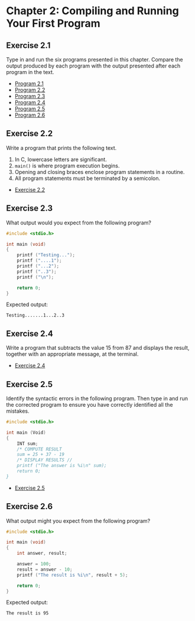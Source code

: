 # Chapter 2: Compiling and Running Your First Program

## Exercise 2.1

Type in and run the six programs presented in this chapter. Compare the output produced by each program with the output presented after each program in the text.

* [Program 2.1](exercise-01/prog2-1.c)
* [Program 2.2](exercise-01/prog2-2.c)
* [Program 2.3](exercise-01/prog2-3.c)
* [Program 2.4](exercise-01/prog2-4.c)
* [Program 2.5](exercise-01/prog2-5.c)
* [Program 2.6](exercise-01/prog2-6.c)

## Exercise 2.2

Write a program that prints the following text.  
  1. In C, lowercase letters are significant.  
  2. `main()` is where program execution begins.  
  3. Opening and closing braces enclose program statements in a routine.  
  4. All program statements must be terminated by a semicolon.

* [Exercise 2.2](exercise-02/exercise-02.c)

## Exercise 2.3

What output would you expect from the following program?

```c
#include <stdio.h>

int main (void)
{
    printf ("Testing...");
    printf ("....1");
    printf ("...2");
    printf ("..3");
    printf ("\n");

    return 0;
}
```

Expected output:

`Testing.......1...2..3`

## Exercise 2.4

Write a program that subtracts the value 15 from 87 and displays the result, together with an appropriate message, at the terminal.

* [Exercise 2.4](exercise-04/exercise-04.c)

## Exercise 2.5

Identify the syntactic errors in the following program. Then type in and run the corrected program to ensure you have correctly identified all the mistakes.

```c
#include <stdio.h>

int main (Void)
{
    INT sum;
    /* COMPUTE RESULT
    sum = 25 + 37 - 19
    /* DISPLAY RESULTS //
    printf ("The answer is %i\n" sum);
    return 0;
}
```

* [Exercise 2.5](exercise-05/exercise-05.c)

## Exercise 2.6

What output might you expect from the following program?

```c
#include <stdio.h>

int main (void)
{
    int answer, result;

    answer = 100;
    result = answer - 10;
    printf ("The result is %i\n", result + 5);

    return 0;
}
```

Expected output:

`The result is 95`
